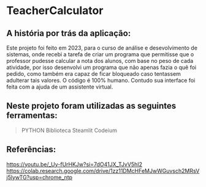 # TeacherCalculator

## A história por trás da aplicação:

Este projeto foi feito em 2023, para o curso de análise e desevolvimento de sistemas, onde recebi a tarefa de criar um programa que permitisse que o professor pudesse calcular a nota dos alunos, com base no peso de cada atividade, por isso desenvolvi um programa que não apenas fazia o quê foi pedido, como também era capaz de ficar bloqueado caso tentassem adulterar tais valores. O código é 100% humano. Contudo sua interface foi feita com a ajuda de um assistente virtual.


## Neste projeto foram utilizadas as seguintes ferramentas:

>PYTHON
>Biblioteca Steamlit
>Codeium 

## Referências:

https://youtu.be/_Uy-fUrHKJw?si=7dO41JX_TJvV5hI2
https://colab.research.google.com/drive/1zz11DMcHFeMJwWGuvsch2MRsVj5lywTG?usp=chrome_ntp
